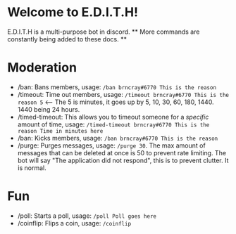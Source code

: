 # Welcome to E.D.I.T.H!

E.D.I.T.H is a multi-purpose bot in discord. ** More commands are constantly being added to these docs. **


# Moderation

 - /ban: Bans members, usage: `/ban brncray#6770 This is the reason `
 - /timeout: Time out members, usage: `/timeout brncray#6770 This is the reason 5` <-- The 5 is minutes, it goes up by 5, 10, 30, 60, 180, 1440. 1440 being 24 hours. 
 - /timed-timeout: This allows you to timeout someone for a *specific* amount of time, usage: `/timed-timeout brncray#6770 This is the reason Time in minutes here`
 - /ban: Kicks members, usage: `/ban brncray#6770 This is the reason `
 - /purge: Purges messages, usage: `/purge 30`. The max amount of messages that can be deleted at once is 50 to prevent rate limiting. The bot will say "The application did not respond", this is to prevent clutter. It is normal. 



# Fun

 - /poll: Starts a poll, usage: `/poll Poll goes here`
 - /coinflip: Flips a coin, usage: `/coinflip`

